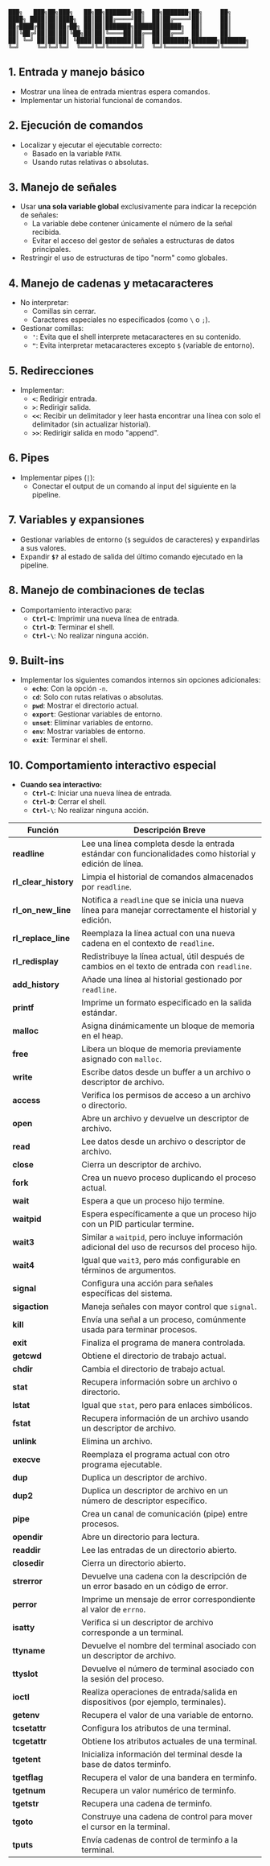 ```
███╗   ███╗██╗███╗   ██╗██╗███████╗██╗  ██╗███████╗██╗     ██╗     
████╗ ████║██║████╗  ██║██║██╔════╝██║  ██║██╔════╝██║     ██║     
██╔████╔██║██║██╔██╗ ██║██║███████╗███████║█████╗  ██║     ██║     
██║╚██╔╝██║██║██║╚██╗██║██║╚════██║██╔══██║██╔══╝  ██║     ██║     
██║ ╚═╝ ██║██║██║ ╚████║██║███████║██║  ██║███████╗███████╗███████╗
╚═╝     ╚═╝╚═╝╚═╝  ╚═══╝╚═╝╚══════╝╚═╝  ╚═╝╚══════╝╚══════╝╚══════╝
```
## **1. Entrada y manejo básico**
- Mostrar una línea de entrada mientras espera comandos.
- Implementar un historial funcional de comandos.

## **2. Ejecución de comandos**
- Localizar y ejecutar el ejecutable correcto:
  - Basado en la variable `PATH`.
  - Usando rutas relativas o absolutas.

## **3. Manejo de señales**
- Usar **una sola variable global** exclusivamente para indicar la recepción de señales:
  - La variable debe contener únicamente el número de la señal recibida.
  - Evitar el acceso del gestor de señales a estructuras de datos principales.
- Restringir el uso de estructuras de tipo "norm" como globales.

## **4. Manejo de cadenas y metacaracteres**
- No interpretar:
  - Comillas sin cerrar.
  - Caracteres especiales no especificados (como `\` o `;`).
- Gestionar comillas:
  - **`'`**: Evita que el shell interprete metacaracteres en su contenido.
  - **`"`**: Evita interpretar metacaracteres excepto `$` (variable de entorno).

## **5. Redirecciones**
- Implementar:
  - **`<`**: Redirigir entrada.
  - **`>`**: Redirigir salida.
  - **`<<`**: Recibir un delimitador y leer hasta encontrar una línea con solo el delimitador (sin actualizar historial).
  - **`>>`**: Redirigir salida en modo "append".

## **6. Pipes**
- Implementar pipes (`|`):
  - Conectar el output de un comando al input del siguiente en la pipeline.

## **7. Variables y expansiones**
- Gestionar variables de entorno (`$` seguidos de caracteres) y expandirlas a sus valores.
- Expandir **`$?`** al estado de salida del último comando ejecutado en la pipeline.

## **8. Manejo de combinaciones de teclas**
- Comportamiento interactivo para:
  - **`Ctrl-C`**: Imprimir una nueva línea de entrada.
  - **`Ctrl-D`**: Terminar el shell.
  - **`Ctrl-\`**: No realizar ninguna acción.

## **9. Built-ins**
- Implementar los siguientes comandos internos sin opciones adicionales:
  - **`echo`**: Con la opción `-n`.
  - **`cd`**: Solo con rutas relativas o absolutas.
  - **`pwd`**: Mostrar el directorio actual.
  - **`export`**: Gestionar variables de entorno.
  - **`unset`**: Eliminar variables de entorno.
  - **`env`**: Mostrar variables de entorno.
  - **`exit`**: Terminar el shell.

## **10. Comportamiento interactivo especial**
- **Cuando sea interactivo:**
  - **`Ctrl-C`**: Iniciar una nueva línea de entrada.
  - **`Ctrl-D`**: Cerrar el shell.
  - **`Ctrl-\`**: No realizar ninguna acción.



| **Función**       | **Descripción Breve**                                                                                     |
|--------------------|---------------------------------------------------------------------------------------------------------|
| **readline**       | Lee una línea completa desde la entrada estándar con funcionalidades como historial y edición de línea. |
| **rl_clear_history** | Limpia el historial de comandos almacenados por `readline`.                                            |
| **rl_on_new_line**  | Notifica a `readline` que se inicia una nueva línea para manejar correctamente el historial y edición.  |
| **rl_replace_line** | Reemplaza la línea actual con una nueva cadena en el contexto de `readline`.                           |
| **rl_redisplay**    | Redistribuye la línea actual, útil después de cambios en el texto de entrada con `readline`.           |
| **add_history**     | Añade una línea al historial gestionado por `readline`.                                                |
| **printf**          | Imprime un formato especificado en la salida estándar.                                                |
| **malloc**          | Asigna dinámicamente un bloque de memoria en el heap.                                                |
| **free**            | Libera un bloque de memoria previamente asignado con `malloc`.                                        |
| **write**           | Escribe datos desde un buffer a un archivo o descriptor de archivo.                                   |
| **access**          | Verifica los permisos de acceso a un archivo o directorio.                                            |
| **open**            | Abre un archivo y devuelve un descriptor de archivo.                                                 |
| **read**            | Lee datos desde un archivo o descriptor de archivo.                                                  |
| **close**           | Cierra un descriptor de archivo.                                                                      |
| **fork**            | Crea un nuevo proceso duplicando el proceso actual.                                                  |
| **wait**            | Espera a que un proceso hijo termine.                                                                 |
| **waitpid**         | Espera específicamente a que un proceso hijo con un PID particular termine.                           |
| **wait3**           | Similar a `waitpid`, pero incluye información adicional del uso de recursos del proceso hijo.         |
| **wait4**           | Igual que `wait3`, pero más configurable en términos de argumentos.                                   |
| **signal**          | Configura una acción para señales específicas del sistema.                                            |
| **sigaction**       | Maneja señales con mayor control que `signal`.                                                        |
| **kill**            | Envía una señal a un proceso, comúnmente usada para terminar procesos.                                |
| **exit**            | Finaliza el programa de manera controlada.                                                           |
| **getcwd**          | Obtiene el directorio de trabajo actual.                                                              |
| **chdir**           | Cambia el directorio de trabajo actual.                                                              |
| **stat**            | Recupera información sobre un archivo o directorio.                                                  |
| **lstat**           | Igual que `stat`, pero para enlaces simbólicos.                                                      |
| **fstat**           | Recupera información de un archivo usando un descriptor de archivo.                                  |
| **unlink**          | Elimina un archivo.                                                                                   |
| **execve**          | Reemplaza el programa actual con otro programa ejecutable.                                           |
| **dup**             | Duplica un descriptor de archivo.                                                                    |
| **dup2**            | Duplica un descriptor de archivo en un número de descriptor específico.                              |
| **pipe**            | Crea un canal de comunicación (pipe) entre procesos.                                                 |
| **opendir**         | Abre un directorio para lectura.                                                                     |
| **readdir**         | Lee las entradas de un directorio abierto.                                                           |
| **closedir**        | Cierra un directorio abierto.                                                                        |
| **strerror**        | Devuelve una cadena con la descripción de un error basado en un código de error.                     |
| **perror**          | Imprime un mensaje de error correspondiente al valor de `errno`.                                      |
| **isatty**          | Verifica si un descriptor de archivo corresponde a un terminal.                                      |
| **ttyname**         | Devuelve el nombre del terminal asociado con un descriptor de archivo.                               |
| **ttyslot**         | Devuelve el número de terminal asociado con la sesión del proceso.                                   |
| **ioctl**           | Realiza operaciones de entrada/salida en dispositivos (por ejemplo, terminales).                     |
| **getenv**          | Recupera el valor de una variable de entorno.                                                        |
| **tcsetattr**       | Configura los atributos de una terminal.                                                             |
| **tcgetattr**       | Obtiene los atributos actuales de una terminal.                                                      |
| **tgetent**         | Inicializa información del terminal desde la base de datos terminfo.                                 |
| **tgetflag**        | Recupera el valor de una bandera en terminfo.                                                        |
| **tgetnum**         | Recupera un valor numérico de terminfo.                                                              |
| **tgetstr**         | Recupera una cadena de terminfo.                                                                     |
| **tgoto**           | Construye una cadena de control para mover el cursor en la terminal.                                 |
| **tputs**           | Envía cadenas de control de terminfo a la terminal.                                                 |
